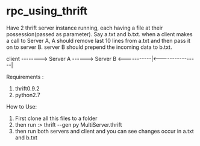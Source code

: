 # rpc_using_thrift

Have 2 thrift server instance running, each having a file at
their possession(passed as parameter).  Say a.txt and b.txt.  when a client makes a call to
Server A, A should remove last 10 lines from a.txt and then pass it on
to server B.  server B should prepend the incoming data to b.txt.

client --------> Server A ------> Server B
       <-----------|<----------------|


Requirements :
1. thrift0.9.2
2. python2.7

How to Use:
1. First clone all this files to a folder
2. then run :> thrift --gen py MultiServer.thrift
3. then run both servers and client and you can see changes occur in a.txt and b.txt
